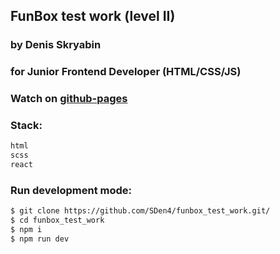 ## FunBox test work (level II)
### by Denis Skryabin
### for Junior Frontend Developer (HTML/CSS/JS)

### Watch on [github-pages](https://sden4.github.io/funbox_test_work/)

###  Stack:
```sh
html
scss
react
```

###  Run development mode:
```sh
$ git clone https://github.com/SDen4/funbox_test_work.git/
$ cd funbox_test_work
$ npm i
$ npm run dev
```

<!-- github pages -->
<!-- git add dist && git commit -m "Initial dist subtree commit" -->
<!-- git subtree push --prefix dist origin gh-pages -->